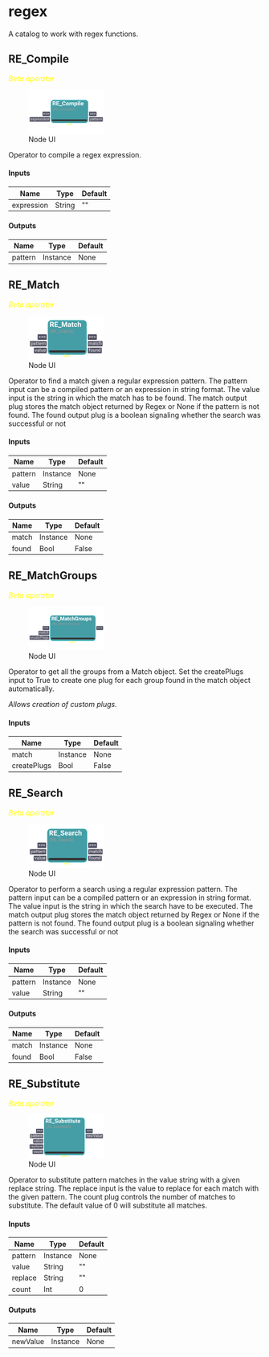 # regex
A catalog to work with regex functions.

## RE_Compile
<span style="color: yellow"><i>Beta operator</i></span>

<figure style="width: 30%">
	<img src="images/RE_Compile.png" alt="Node UI">
	<figcaption>Node UI</figcaption>
</figure>

Operator to compile a regex expression.

#### Inputs
| Name | Type | Default
| --- | --- | --- |
| expression | String | ""

#### Outputs
| Name | Type | Default |
| --- | --- | --- |
| pattern | Instance | None


## RE_Match
<span style="color: yellow"><i>Beta operator</i></span>

<figure style="width: 30%">
	<img src="images/RE_Match.png" alt="Node UI">
	<figcaption>Node UI</figcaption>
</figure>

Operator to find a match given a regular expression pattern.
    The pattern input can be a compiled pattern or an expression in string format.
    The value input is the string in which the match has to be found.
    The match output plug stores the match object returned by Regex or None if the pattern is not found.
    The found output plug is a boolean signaling whether the search was successful or not

    

#### Inputs
| Name | Type | Default
| --- | --- | --- |
| pattern | Instance | None
| value | String | ""

#### Outputs
| Name | Type | Default |
| --- | --- | --- |
| match | Instance | None
| found | Bool | False


## RE_MatchGroups
<span style="color: yellow"><i>Beta operator</i></span>

<figure style="width: 30%">
	<img src="images/RE_MatchGroups.png" alt="Node UI">
	<figcaption>Node UI</figcaption>
</figure>

Operator to get all the groups from a Match object.
    Set the createPlugs input to True to create one plug for each group found in the match object automatically.

    
<i>Allows creation of custom plugs.</i>


#### Inputs
| Name | Type | Default
| --- | --- | --- |
| match | Instance | None
| createPlugs | Bool | False

## RE_Search
<span style="color: yellow"><i>Beta operator</i></span>

<figure style="width: 30%">
	<img src="images/RE_Search.png" alt="Node UI">
	<figcaption>Node UI</figcaption>
</figure>

Operator to perform a search using a regular expression pattern.
    The pattern input can be a compiled pattern or an expression in string format.
    The value input is the string in which the search have to be executed.
    The match output plug stores the match object returned by Regex or None if the pattern is not found.
    The found output plug is a boolean signaling whether the search was successful or not

    

#### Inputs
| Name | Type | Default
| --- | --- | --- |
| pattern | Instance | None
| value | String | ""

#### Outputs
| Name | Type | Default |
| --- | --- | --- |
| match | Instance | None
| found | Bool | False


## RE_Substitute
<span style="color: yellow"><i>Beta operator</i></span>

<figure style="width: 30%">
	<img src="images/RE_Substitute.png" alt="Node UI">
	<figcaption>Node UI</figcaption>
</figure>

Operator to substitute pattern matches in the value string with a given replace string.
    The replace input is the value to replace for each match with the given pattern.
    The count plug controls the number of matches to substitute. The default value of 0 will substitute all matches.

    

#### Inputs
| Name | Type | Default
| --- | --- | --- |
| pattern | Instance | None
| value | String | ""
| replace | String | ""
| count | Int | 0

#### Outputs
| Name | Type | Default |
| --- | --- | --- |
| newValue | Instance | None


